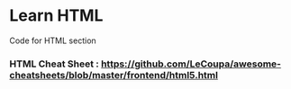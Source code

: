 # Learn HTML
 Code for HTML section

### HTML Cheat Sheet : https://github.com/LeCoupa/awesome-cheatsheets/blob/master/frontend/html5.html

